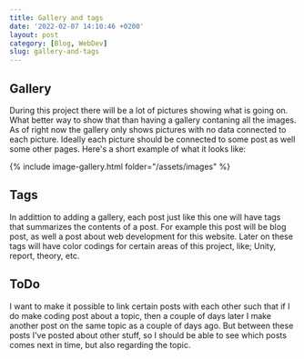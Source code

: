 ```yaml
---
title: Gallery and tags
date: '2022-02-07 14:10:46 +0200'
layout: post
category: [Blog, WebDev]
slug: gallery-and-tags
---
```


## Gallery

During this project there will be a lot of pictures showing what is going on. What better way to show that than having a gallery contaning all the images. As of right now the gallery only shows pictures with no data connected to each picture. Ideally each picture should be connected to some post as well some other pages. Here's a short example of what it looks like:

{% include image-gallery.html folder="/assets/images" %}

## Tags

In addittion to adding a gallery, each post just like this one will have tags that summarizes the contents of a post. For example this post will be blog post, as well a post about web development for this website. Later on these tags will have color codings for certain areas of this project, like; Unity, report, theory, etc.

## ToDo

I want to make it possible to link certain posts with each other such that if I do make coding post about a topic, then a couple of days later I make another post on the same topic as a couple of days ago. But between these posts I've posted about other stuff, so I should be able to see which posts comes next in time, but also regarding the topic.
